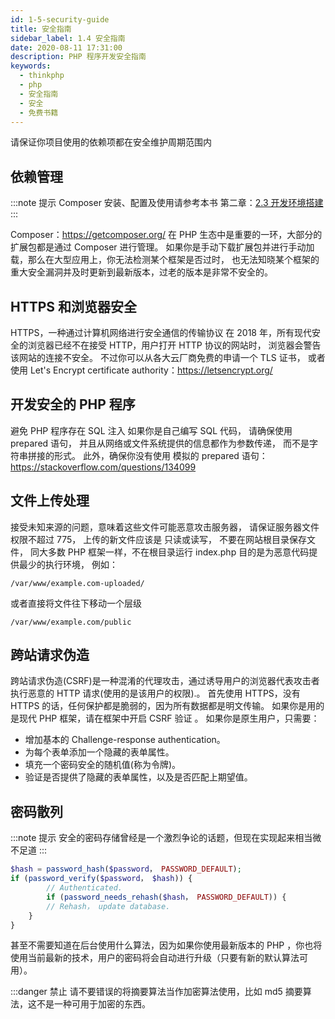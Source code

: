 ```yaml
---
id: 1-5-security-guide
title: 安全指南
sidebar_label: 1.4 安全指南
date: 2020-08-11 17:31:00
description: PHP 程序开发安全指南
keywords:
  - thinkphp
  - php
  - 安全指南
  - 安全
  - 免费书籍
---
```


请保证你项目使用的依赖项都在安全维护周期范围内

## 依赖管理

:::note 提示
Composer 安装、配置及使用请参考本书 第二章：[2.3 开发环境搭建](../chapter-2/2-3-development-guide)
:::

Composer：https://getcomposer.org/ 在 PHP 生态中是重要的一环，大部分的扩展包都是通过 Composer 进行管理。 
如果你是手动下载扩展包并进行手动加载，那么在大型应用上，你无法检测某个框架是否过时， 
也无法知晓某个框架的重大安全漏洞并及时更新到最新版本，过老的版本是非常不安全的。

## HTTPS 和浏览器安全

HTTPS，一种通过计算机网络进行安全通信的传输协议
在 2018 年，所有现代安全的浏览器已经不在接受 HTTP，用户打开 HTTP 协议的网站时， 
浏览器会警告该网站的连接不安全。 
不过你可以从各大云厂商免费的申请一个 TLS 证书， 或者使用 Let's Encrypt certificate authority：https://letsencrypt.org/

## 开发安全的 PHP 程序

避免 PHP 程序存在 SQL 注入
如果你是自己编写 SQL 代码， 请确保使用 prepared 语句， 
并且从网络或文件系统提供的信息都作为参数传递， 而不是字符串拼接的形式。 
此外，确保你没有使用 模拟的 prepared 语句：https://stackoverflow.com/questions/134099

## 文件上传处理

接受未知来源的问题，意味着这些文件可能恶意攻击服务器， 
请保证服务器文件权限不超过 775， 
上传的新文件应该是 只读或读写， 
不要在网站根目录保存文件， 
同大多数 PHP 框架一样，不在根目录运行 index.php 目的是为恶意代码提供最少的执行环境， 
例如：

` /var/www/example.com-uploaded/ `

或者直接将文件往下移动一个层级

` /var/www/example.com/public `

## 跨站请求伪造

跨站请求伪造(CSRF)是一种混淆的代理攻击，通过诱导用户的浏览器代表攻击者执行恶意的 HTTP 请求(使用的是该用户的权限).。
首先使用 HTTPS，没有 HTTPS 的话，任何保护都是脆弱的，因为所有数据都是明文传输。 
如果你是用的是现代 PHP 框架，请在框架中开启 CSRF 验证 。
如果你是原生用户，只需要：

* 增加基本的 Challenge-response authentication。
* 为每个表单添加一个隐藏的表单属性。
* 填充一个密码安全的随机值(称为令牌)。
* 验证是否提供了隐藏的表单属性，以及是否匹配上期望值。

## 密码散列

:::note 提示
安全的密码存储曾经是一个激烈争论的话题，但现在实现起来相当微不足道
:::

~~~php
$hash = password_hash($password， PASSWORD_DEFAULT); 
if (password_verify($password， $hash)) { 
        // Authenticated. 
        if (password_needs_rehash($hash， PASSWORD_DEFAULT)) { 
        // Rehash， update database. 
    } 
}
~~~

甚至不需要知道在后台使用什么算法，因为如果你使用最新版本的 PHP ，你也将使用当前最新的技术，用户的密码将会自动进行升级（只要有新的默认算法可用）。

:::danger 禁止
请不要错误的将摘要算法当作加密算法使用，比如 md5 摘要算法，这不是一种可用于加密的东西。
